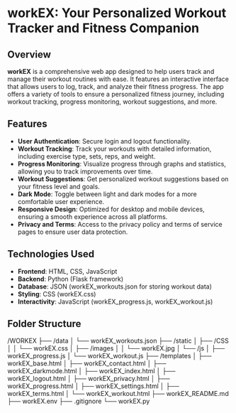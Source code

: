 # **workEX: Your Personalized Workout Tracker and Fitness Companion**

## Overview

**workEX** is a comprehensive web app designed to help users track and manage their workout routines with ease. It features an interactive interface that allows users to log, track, and analyze their fitness progress. The app offers a variety of tools to ensure a personalized fitness journey, including workout tracking, progress monitoring, workout suggestions, and more.

## Features

- **User Authentication**: Secure login and logout functionality.
- **Workout Tracking**: Track your workouts with detailed information, including exercise type, sets, reps, and weight.
- **Progress Monitoring**: Visualize progress through graphs and statistics, allowing you to track improvements over time.
- **Workout Suggestions**: Get personalized workout suggestions based on your fitness level and goals.
- **Dark Mode**: Toggle between light and dark modes for a more comfortable user experience.
- **Responsive Design**: Optimized for desktop and mobile devices, ensuring a smooth experience across all platforms.
- **Privacy and Terms**: Access to the privacy policy and terms of service pages to ensure user data protection.

## Technologies Used

- **Frontend**: HTML, CSS, JavaScript
- **Backend**: Python (Flask framework)
- **Database**: JSON (workEX_workouts.json for storing workout data)
- **Styling**: CSS (workEX.css)
- **Interactivity**: JavaScript (workEX_progress.js, workEX_workout.js)

## Folder Structure

/WORKEX
├── /data
│   └── workEX_workouts.json
├── /static
│   ├── /CSS
│   │   └── workEX.css
│   ├── /images
│   │   └── workEX.jpg
│   └── /js
│       ├── workEX_progress.js
│       └── workEX_workout.js
├── /templates
│   ├── workEX_base.html
│   ├── workEX_contact.html
│   ├── workEX_darkmode.html
│   ├── workEX_index.html
│   ├── workEX_logout.html
│   ├── workEX_privacy.html
│   ├── workEX_progress.html
│   ├── workEX_settings.html
│   ├── workEX_terms.html
│   └── workEX_workout.html
├── workEX_README.md
├── workEX.env
├── .gitignore
└── workEX.py